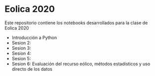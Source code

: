 # Eolica 2020
Este repositorio contiene los notebooks desarrollados para la clase de Eolica 2020
* Introducción a Python 
* Sesion 2:
* Sesion 3:
* Sesion 4:
* Sesion 5:
* Sesion 6: Evaluación del recurso eólico, métodos estadísticos y uso directo de los datos
